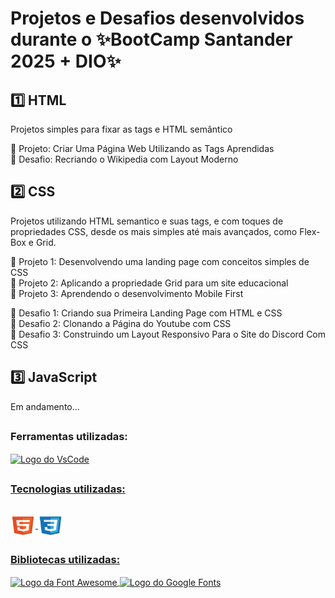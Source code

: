 <h1> Projetos e Desafios desenvolvidos durante o ✨BootCamp Santander 2025 + DIO✨ </h1>

<h2> 1️⃣ HTML </h2>
<p> Projetos simples para fixar as tags e HTML semântico</p>
📌 Projeto: Criar Uma Página Web Utilizando as Tags Aprendidas <br>
📌 Desafio: Recriando o Wikipedia com Layout Moderno
<h2> 2️⃣ CSS </h2>
<p> Projetos utilizando HTML semantico e suas tags, e com toques de propriedades CSS, desde os mais simples até mais avançados, como Flex-Box e Grid.</p>

📌 Projeto 1: Desenvolvendo uma landing page com conceitos simples de CSS <br>
📌 Projeto 2: Aplicando a propriedade Grid para um site educacional <br>
📌 Projeto 3: Aprendendo o desenvolvimento Mobile First <br>

📌 Desafio 1: Criando sua Primeira Landing Page com HTML e CSS <br>
📌 Desafio 2: Clonando a Página do Youtube com CSS <br>
📌 Desafio 3: Construindo um Layout Responsivo Para o Site do Discord Com CSS <br>

<h2> 3️⃣ JavaScript </h2>
<p> Em andamento...</p>

##
<h3>Ferramentas utilizadas:</h3>
<div>
  <a href="https://code.visualstudio.com">
    <img align="center" alt="Logo do VsCode" height="35" width="37" src="https://img.icons8.com/?size=48&id=9OGIyU8hrxW5&format=png">
</div> 
    
##
<h3>Tecnologias utilizadas:</h3>
<div style="display: inline_block"><br>
  <img align="center" alt="Logo do HTML" height="30" width="40" src="https://raw.githubusercontent.com/devicons/devicon/master/icons/html5/html5-original.svg">
  <img align="center" alt="Logo do CSS" height="30" width="40" src="https://raw.githubusercontent.com/devicons/devicon/master/icons/css3/css3-original.svg">
</div>
    
##
<h3>Bibliotecas utilizadas:</h3>
<div>
<a href="https://fontawesome.com/">
    <img align="center" alt="Logo da Font Awesome" height="30" width="40" src="https://ps.w.org/font-awesome/assets/icon-256x256.png?rev=1991998">
<a href="https://fonts.google.com/">
    <img align="center" alt="Logo do Google Fonts" height="30" width="40" src="https://encrypted-tbn0.gstatic.com/images?q=tbn:ANd9GcSUP5DizHClmiEANb7443enra5h_mzpCzC_tQ&s">
</div>
